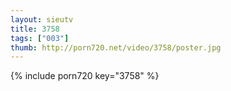 ```yaml
--- 
layout: sieutv
title: 3758
tags: ["003"]
thumb: http://porn720.net/video/3758/poster.jpg
---
```

{% include porn720 key="3758" %} 
